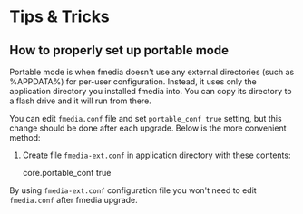 # Tips & Tricks

## How to properly set up portable mode

Portable mode is when fmedia doesn't use any external directories (such as %APPDATA%) for per-user configuration.  Instead, it uses only the application directory you installed fmedia into.  You can copy its directory to a flash drive and it will run from there.

You can edit `fmedia.conf` file and set `portable_conf true` setting, but this change should be done after each upgrade.  Below is the more convenient method:

1. Create file `fmedia-ext.conf` in application directory with these contents:

	core.portable_conf true

By using `fmedia-ext.conf` configuration file you won't need to edit `fmedia.conf` after fmedia upgrade.
